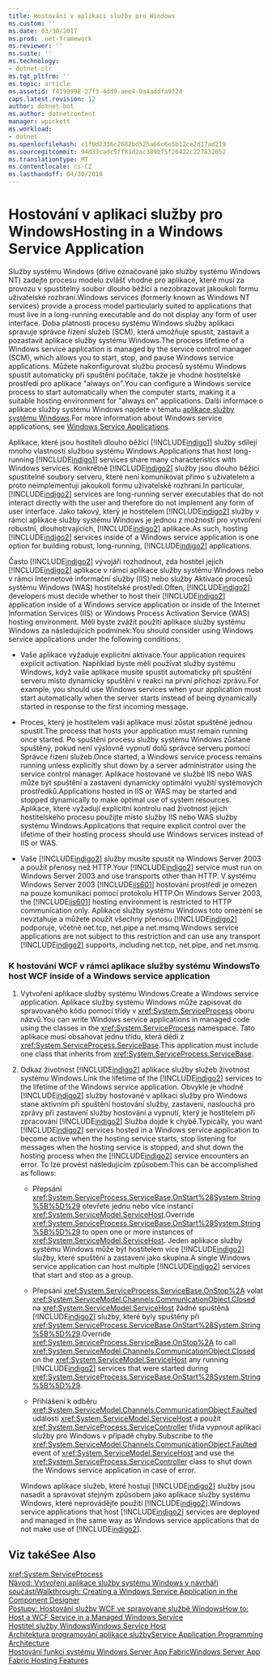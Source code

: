 ```yaml
---
title: Hostování v aplikaci služby pro Windows
ms.custom: ''
ms.date: 03/30/2017
ms.prod: .net-framework
ms.reviewer: ''
ms.suite: ''
ms.technology:
- dotnet-clr
ms.tgt_pltfrm: ''
ms.topic: article
ms.assetid: f4199998-27f3-4dd9-aee4-0a4addfa9f24
caps.latest.revision: 12
author: dotnet-bot
ms.author: dotnetcontent
manager: wpickett
ms.workload:
- dotnet
ms.openlocfilehash: c1f0d2336c2682bd525a66c6e5b12ce2d17ad219
ms.sourcegitcommit: 94d33cadc5ff81d2ac389bf5f26422c227832052
ms.translationtype: MT
ms.contentlocale: cs-CZ
ms.lasthandoff: 04/30/2018
---
```

# <a name="hosting-in-a-windows-service-application"></a><span data-ttu-id="b9ac3-102">Hostování v aplikaci služby pro Windows</span><span class="sxs-lookup"><span data-stu-id="b9ac3-102">Hosting in a Windows Service Application</span></span>
<span data-ttu-id="b9ac3-103">Služby systému Windows (dříve označované jako služby systému Windows NT) zadejte procesu modelu zvlášť vhodné pro aplikace, které musí za provozu v spustitelný soubor dlouho běžící a nezobrazovat jakoukoli formu uživatelské rozhraní.</span><span class="sxs-lookup"><span data-stu-id="b9ac3-103">Windows services (formerly known as Windows NT services) provide a process model particularly suited to applications that must live in a long-running executable and do not display any form of user interface.</span></span> <span data-ttu-id="b9ac3-104">Doba platnosti procesu systému Windows služby aplikaci spravuje správce řízení služeb (SCM), která umožňuje spustit, zastavit a pozastavit aplikace služby systému Windows.</span><span class="sxs-lookup"><span data-stu-id="b9ac3-104">The process lifetime of a Windows service application is managed by the service control manager (SCM), which allows you to start, stop, and pause Windows service applications.</span></span> <span data-ttu-id="b9ac3-105">Můžete nakonfigurovat službu procesů systému Windows spustit automaticky při spuštění počítače, takže je vhodné hostitelské prostředí pro aplikace "always on".</span><span class="sxs-lookup"><span data-stu-id="b9ac3-105">You can configure a Windows service process to start automatically when the computer starts, making it a suitable hosting environment for "always on" applications.</span></span> <span data-ttu-id="b9ac3-106">Další informace o aplikace služby systému Windows najdete v tématu [aplikace služby systému Windows](http://go.microsoft.com/fwlink/?LinkId=89450).</span><span class="sxs-lookup"><span data-stu-id="b9ac3-106">For more information about Windows service applications, see [Windows Service Applications](http://go.microsoft.com/fwlink/?LinkId=89450).</span></span>  
  
 <span data-ttu-id="b9ac3-107">Aplikace, které jsou hostiteli dlouho běžící [!INCLUDE[indigo1](../../../../includes/indigo1-md.md)] služby sdílejí mnoho vlastností službou systému Windows.</span><span class="sxs-lookup"><span data-stu-id="b9ac3-107">Applications that host long-running [!INCLUDE[indigo1](../../../../includes/indigo1-md.md)] services share many characteristics with Windows services.</span></span> <span data-ttu-id="b9ac3-108">Konkrétně [!INCLUDE[indigo2](../../../../includes/indigo2-md.md)] služby jsou dlouho běžící spustitelné soubory serveru, které není komunikovat přímo s uživatelem a proto neimplementují jakoukoli formu uživatelské rozhraní.</span><span class="sxs-lookup"><span data-stu-id="b9ac3-108">In particular, [!INCLUDE[indigo2](../../../../includes/indigo2-md.md)] services are long-running server executables that do not interact directly with the user and therefore do not implement any form of user interface.</span></span> <span data-ttu-id="b9ac3-109">Jako takový, který je hostitelem [!INCLUDE[indigo2](../../../../includes/indigo2-md.md)] služby v rámci aplikace služby systému Windows je jednou z možností pro vytvoření robustní, dlouhotrvajících, [!INCLUDE[indigo2](../../../../includes/indigo2-md.md)] aplikace.</span><span class="sxs-lookup"><span data-stu-id="b9ac3-109">As such, hosting [!INCLUDE[indigo2](../../../../includes/indigo2-md.md)] services inside of a Windows service application is one option for building robust, long-running, [!INCLUDE[indigo2](../../../../includes/indigo2-md.md)] applications.</span></span>  
  
 <span data-ttu-id="b9ac3-110">Často [!INCLUDE[indigo2](../../../../includes/indigo2-md.md)] vývojáři rozhodnout, zda hostitel jejich [!INCLUDE[indigo2](../../../../includes/indigo2-md.md)] aplikace v rámci aplikace služby systému Windows nebo v rámci Internetové informační služby (IIS) nebo služby Aktivace procesů systému Windows (WAS) hostitelské prostředí.</span><span class="sxs-lookup"><span data-stu-id="b9ac3-110">Often, [!INCLUDE[indigo2](../../../../includes/indigo2-md.md)] developers must decide whether to host their [!INCLUDE[indigo2](../../../../includes/indigo2-md.md)] application inside of a Windows service application or inside of the Internet Information Services (IIS) or Windows Process Activation Service (WAS) hosting environment.</span></span> <span data-ttu-id="b9ac3-111">Měli byste zvážit použití aplikace služby systému Windows za následujících podmínek:</span><span class="sxs-lookup"><span data-stu-id="b9ac3-111">You should consider using Windows service applications under the following conditions:</span></span>  
  
-   <span data-ttu-id="b9ac3-112">Vaše aplikace vyžaduje explicitní aktivace.</span><span class="sxs-lookup"><span data-stu-id="b9ac3-112">Your application requires explicit activation.</span></span> <span data-ttu-id="b9ac3-113">Například byste měli používat služby systému Windows, když vaše aplikace musíte spustit automaticky při spuštění serveru místo dynamicky spuštění v reakci na první příchozí zprávu.</span><span class="sxs-lookup"><span data-stu-id="b9ac3-113">For example, you should use Windows services when your application must start automatically when the server starts instead of being dynamically started in response to the first incoming message.</span></span>  
  
-   <span data-ttu-id="b9ac3-114">Proces, který je hostitelem vaší aplikace musí zůstat spuštěné jednou spustit.</span><span class="sxs-lookup"><span data-stu-id="b9ac3-114">The process that hosts your application must remain running once started.</span></span> <span data-ttu-id="b9ac3-115">Po spuštění procesu služby systému Windows zůstane spuštěný, pokud není výslovně vypnutí dolů správce serveru pomocí Správce řízení služeb.</span><span class="sxs-lookup"><span data-stu-id="b9ac3-115">Once started, a Windows service process remains running unless explicitly shut down by a server administrator using the service control manager.</span></span> <span data-ttu-id="b9ac3-116">Aplikace hostované ve službě IIS nebo WAS může být spuštění a zastavení dynamicky optimální využití systémových prostředků.</span><span class="sxs-lookup"><span data-stu-id="b9ac3-116">Applications hosted in IIS or WAS may be started and stopped dynamically to make optimal use of system resources.</span></span> <span data-ttu-id="b9ac3-117">Aplikace, které vyžadují explicitní kontrolu nad životnost jejich hostitelského procesu použijte místo služby IIS nebo WAS služby systému Windows.</span><span class="sxs-lookup"><span data-stu-id="b9ac3-117">Applications that require explicit control over the lifetime of their hosting process should use Windows services instead of IIS or WAS.</span></span>  
  
-   <span data-ttu-id="b9ac3-118">Vaše [!INCLUDE[indigo2](../../../../includes/indigo2-md.md)] služby musíte spustit na Windows Server 2003 a použít přenosy než HTTP.</span><span class="sxs-lookup"><span data-stu-id="b9ac3-118">Your [!INCLUDE[indigo2](../../../../includes/indigo2-md.md)] service must run on Windows Server 2003 and use transports other than HTTP.</span></span> <span data-ttu-id="b9ac3-119">V systému Windows Server 2003 [!INCLUDE[iis601](../../../../includes/iis601-md.md)] hostování prostředí je omezen na pouze komunikaci pomocí protokolu HTTP.</span><span class="sxs-lookup"><span data-stu-id="b9ac3-119">On Windows Server 2003, the [!INCLUDE[iis601](../../../../includes/iis601-md.md)] hosting environment is restricted to HTTP communication only.</span></span> <span data-ttu-id="b9ac3-120">Aplikace služby systému Windows toto omezení se nevztahuje a můžete použít všechny přenosu [!INCLUDE[indigo2](../../../../includes/indigo2-md.md)] podporuje, včetně net.tcp, net.pipe a net.msmq.</span><span class="sxs-lookup"><span data-stu-id="b9ac3-120">Windows service applications are not subject to this restriction and can use any transport [!INCLUDE[indigo2](../../../../includes/indigo2-md.md)] supports, including net.tcp, net.pipe, and net.msmq.</span></span>  
  
### <a name="to-host-wcf-inside-of-a-windows-service-application"></a><span data-ttu-id="b9ac3-121">K hostování WCF v rámci aplikace služby systému Windows</span><span class="sxs-lookup"><span data-stu-id="b9ac3-121">To host WCF inside of a Windows service application</span></span>  
  
1.  <span data-ttu-id="b9ac3-122">Vytvoření aplikace služby systému Windows.</span><span class="sxs-lookup"><span data-stu-id="b9ac3-122">Create a Windows service application.</span></span> <span data-ttu-id="b9ac3-123">Aplikace služby systému Windows může zapisovat do spravovaného kódu pomocí třídy v <xref:System.ServiceProcess> oboru názvů.</span><span class="sxs-lookup"><span data-stu-id="b9ac3-123">You can write Windows service applications in managed code using the classes in the <xref:System.ServiceProcess> namespace.</span></span> <span data-ttu-id="b9ac3-124">Tato aplikace musí obsahovat jednu třídu, která dědí z <xref:System.ServiceProcess.ServiceBase>.</span><span class="sxs-lookup"><span data-stu-id="b9ac3-124">This application must include one class that inherits from <xref:System.ServiceProcess.ServiceBase>.</span></span>  
  
2.  <span data-ttu-id="b9ac3-125">Odkaz životnost [!INCLUDE[indigo2](../../../../includes/indigo2-md.md)] aplikace služby služeb životnost systému Windows.</span><span class="sxs-lookup"><span data-stu-id="b9ac3-125">Link the lifetime of the [!INCLUDE[indigo2](../../../../includes/indigo2-md.md)] services to the lifetime of the Windows service application.</span></span> <span data-ttu-id="b9ac3-126">Obvykle je vhodné [!INCLUDE[indigo2](../../../../includes/indigo2-md.md)] služby hostované v aplikaci služby pro Windows stane aktivním při spuštění hostování služby, zastavení, naslouchá pro zprávy při zastavení služby hostování a vypnutí, který je hostitelem při zpracování [!INCLUDE[indigo2](../../../../includes/indigo2-md.md)] Služba dojde k chybě.</span><span class="sxs-lookup"><span data-stu-id="b9ac3-126">Typically, you want [!INCLUDE[indigo2](../../../../includes/indigo2-md.md)] services hosted in a Windows service application to become active when the hosting service starts, stop listening for messages when the hosting service is stopped, and shut down the hosting process when the [!INCLUDE[indigo2](../../../../includes/indigo2-md.md)] service encounters an error.</span></span> <span data-ttu-id="b9ac3-127">To lze provést následujícím způsobem:</span><span class="sxs-lookup"><span data-stu-id="b9ac3-127">This can be accomplished as follows:</span></span>  
  
    -   <span data-ttu-id="b9ac3-128">Přepsání <xref:System.ServiceProcess.ServiceBase.OnStart%28System.String%5B%5D%29> otevřete jednu nebo více instancí <xref:System.ServiceModel.ServiceHost>.</span><span class="sxs-lookup"><span data-stu-id="b9ac3-128">Override <xref:System.ServiceProcess.ServiceBase.OnStart%28System.String%5B%5D%29> to open one or more instances of <xref:System.ServiceModel.ServiceHost>.</span></span> <span data-ttu-id="b9ac3-129">Jeden aplikace služby systému Windows může být hostitelem více [!INCLUDE[indigo2](../../../../includes/indigo2-md.md)] služby, které spuštění a zastavení jako skupina.</span><span class="sxs-lookup"><span data-stu-id="b9ac3-129">A single Windows service application can host multiple [!INCLUDE[indigo2](../../../../includes/indigo2-md.md)] services that start and stop as a group.</span></span>  
  
    -   <span data-ttu-id="b9ac3-130">Přepsání <xref:System.ServiceProcess.ServiceBase.OnStop%2A> volat <xref:System.ServiceModel.Channels.CommunicationObject.Closed> na <xref:System.ServiceModel.ServiceHost> žádné spuštěná [!INCLUDE[indigo2](../../../../includes/indigo2-md.md)] služby, které byly spuštěny při <xref:System.ServiceProcess.ServiceBase.OnStart%28System.String%5B%5D%29>.</span><span class="sxs-lookup"><span data-stu-id="b9ac3-130">Override <xref:System.ServiceProcess.ServiceBase.OnStop%2A> to call <xref:System.ServiceModel.Channels.CommunicationObject.Closed> on the <xref:System.ServiceModel.ServiceHost> any running [!INCLUDE[indigo2](../../../../includes/indigo2-md.md)] services that were started during <xref:System.ServiceProcess.ServiceBase.OnStart%28System.String%5B%5D%29>.</span></span>  
  
    -   <span data-ttu-id="b9ac3-131">Přihlášení k odběru <xref:System.ServiceModel.Channels.CommunicationObject.Faulted> události <xref:System.ServiceModel.ServiceHost> a použít <xref:System.ServiceProcess.ServiceController> třída vypnout aplikaci služby pro Windows v případě chyby.</span><span class="sxs-lookup"><span data-stu-id="b9ac3-131">Subscribe to the <xref:System.ServiceModel.Channels.CommunicationObject.Faulted> event of <xref:System.ServiceModel.ServiceHost> and use the <xref:System.ServiceProcess.ServiceController> class to shut down the Windows service application in case of error.</span></span>  
  
     <span data-ttu-id="b9ac3-132">Windows aplikace služeb, které hostují [!INCLUDE[indigo2](../../../../includes/indigo2-md.md)] služby jsou nasadit a spravovat stejným způsobem jako aplikace služby systému Windows, které neprovádějte použití [!INCLUDE[indigo2](../../../../includes/indigo2-md.md)].</span><span class="sxs-lookup"><span data-stu-id="b9ac3-132">Windows service applications that host [!INCLUDE[indigo2](../../../../includes/indigo2-md.md)] services are deployed and managed in the same way as Windows service applications that do not make use of [!INCLUDE[indigo2](../../../../includes/indigo2-md.md)].</span></span>  
  
## <a name="see-also"></a><span data-ttu-id="b9ac3-133">Viz také</span><span class="sxs-lookup"><span data-stu-id="b9ac3-133">See Also</span></span>  
 <xref:System.ServiceProcess>  
 [<span data-ttu-id="b9ac3-134">Návod: Vytvoření aplikace služby systému Windows v návrháři součástí</span><span class="sxs-lookup"><span data-stu-id="b9ac3-134">Walkthrough: Creating a Windows Service Application in the Component Designer</span></span>](http://go.microsoft.com/fwlink/?LinkId=94875)  
 [<span data-ttu-id="b9ac3-135">Postupy: Hostování služby WCF ve spravované službě Windows</span><span class="sxs-lookup"><span data-stu-id="b9ac3-135">How to: Host a WCF Service in a Managed Windows Service</span></span>](../../../../docs/framework/wcf/feature-details/how-to-host-a-wcf-service-in-a-managed-windows-service.md)  
 [<span data-ttu-id="b9ac3-136">Hostitel služby Windows</span><span class="sxs-lookup"><span data-stu-id="b9ac3-136">Windows Service Host</span></span>](../../../../docs/framework/wcf/samples/windows-service-host.md)  
 [<span data-ttu-id="b9ac3-137">Architektura programování aplikace služby</span><span class="sxs-lookup"><span data-stu-id="b9ac3-137">Service Application Programming Architecture</span></span>](http://go.microsoft.com/fwlink/?LinkId=94876)  
 [<span data-ttu-id="b9ac3-138">Hostování funkcí systému Windows Server App Fabric</span><span class="sxs-lookup"><span data-stu-id="b9ac3-138">Windows Server App Fabric Hosting Features</span></span>](http://go.microsoft.com/fwlink/?LinkId=201276)
